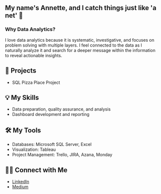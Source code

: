 ## My name's Annette, and I catch things just like 'a net' 🥁

### Why Data Analytics? 
I love data analytics because it is systematic, investigative, and focuses on problem solving with multiple layers. I feel connected to the data as I naturally analyze it and search for a deeper message within the information to reveal actionable insights. 
<!--
**annetteorrick/annetteorrick** is a ✨ _special_ ✨ repository because its `README.md` (this file) appears on your GitHub profile.
--> 

## 📍 Projects 
- SQL Pizza Place Project 


## 💡 My Skills
- Data preparation, quality assurance, and analysis
- Dashboard development and reporting


## 🛠️ My Tools
- Databases: Microsoft SQL Server, Excel
- Visualization: Tableau
- Project Management: Trello, JIRA, Azana, Monday


## 👋🏼 Connect with Me 
- [LinkedIn](https://www.linkedin.com/in/annette-orrick-12a579138/ "LinkedIn")
- [Medium](https://medium.com/@thenetta101 "Medium") 
